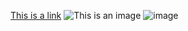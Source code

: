[This is a link](http://example.com)
![This is an image](http://example.com/image.jpg)
![image](https://github.com/trex99/hello_lm/assets/50098655/78415c09-d5a2-4003-9789-cfe26002ae34)
